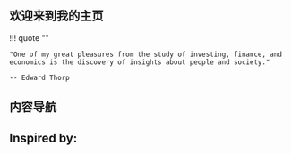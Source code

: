 ## 欢迎来到我的主页

!!! quote ""

    "One of my great pleasures from the study of investing, finance, and economics is the discovery of insights about people and society."
    
    -- Edward Thorp


## 内容导航 


## Inspired by: